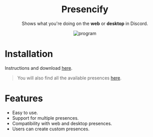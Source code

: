 <h1 align="center">
Presencify
</h1>
<p align="center">
Shows what you're doing on the <b>web</b> or <b>desktop</b> in Discord.
</p>
<p align="center">
<img src="https://github.com/Presencify/Presencify/assets/83357673/d1458ff8-4834-485f-aa5e-46fdee43e058" title="program">
</p>

# Installation
Instructions and download [here](https://github.com/Presencify/Presencify/releases).
> You will also find all the available presences [here](https://github.com/Presencify/Presences).


# Features
- Easy to use.
- Support for multiple presences.
- Compatibility with web and desktop presences.
- Users can create custom presences.
